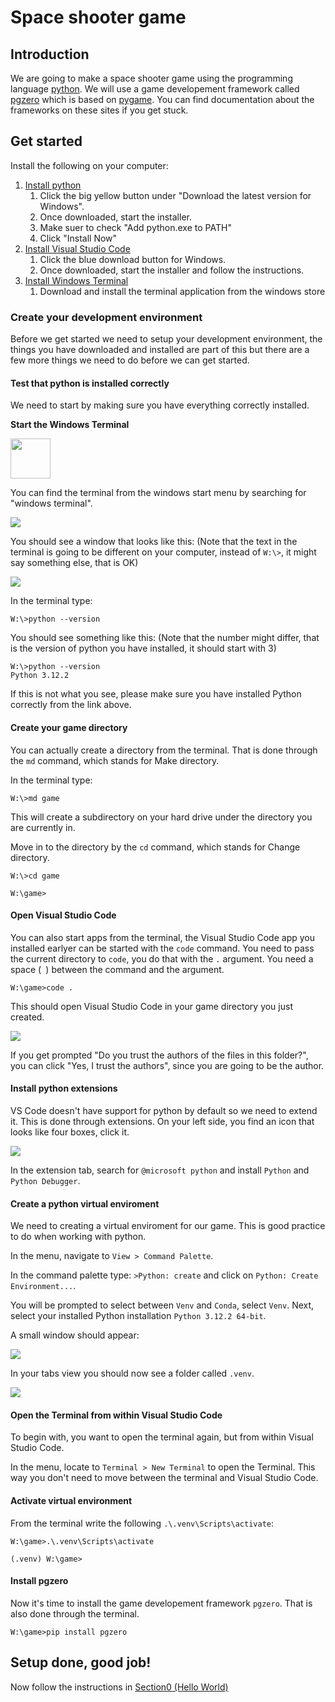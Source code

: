 # Space shooter game

## Introduction

We are going to make a space shooter game using the programming language [python](https://docs.python.org/3/). We will use a game developement framework called [pgzero](https://pygame-zero.readthedocs.io/en/stable/index.html) which is based on [pygame](https://www.pygame.org/docs/). You can find documentation about the frameworks on these sites if you get stuck.

## Get started

Install the following on your computer:

1.  [Install python](https://www.python.org/downloads/)
    1. Click the big yellow button under "Download the latest version for Windows".
    1. Once downloaded, start the installer.
    1. Make suer to check "Add python.exe to PATH"
    1. Click "Install Now"
1. [Install Visual Studio Code](https://code.visualstudio.com/download)
    1. Click the blue download button for Windows.
    1. Once downloaded, start the installer and follow the instructions.
1. [Install Windows Terminal](https://aka.ms/terminal)
    1. Download and install the terminal application from the windows store 

### Create your development environment

Before we get started we need to setup your development environment, the things you have downloaded and installed are part of this but there are a few more things we need to do before we can get started.

#### Test that python is installed correctly

We need to start by making sure you have everything correctly installed. 

**Start the Windows Terminal**

<img src=".docs/terminal-logo.png" width="64">

You can find the terminal from the windows start menu by searching for "windows terminal".

<img src=".docs/image.png">

You should see a window that looks like this: (Note that the text in the terminal is going to be different on your computer, instead of `W:\>`, it might say something else, that is OK)

<img src=".docs/image2.png">

In the terminal type:

```shell
W:\>python --version
```

You should see something like this: (Note that the number might differ, that is the version of python you have installed, it should start with 3)

```shell
W:\>python --version
Python 3.12.2
```

If this is not what you see, please make sure you have installed Python correctly from the link above.

#### Create your game directory

You can actually create a directory from the terminal. That is done through the `md` command, which stands for Make directory.

In the terminal type:

```shell
W:\>md game
```

This will create a subdirectory on your hard drive under the directory you are currently in.

Move in to the directory by the `cd` command, which stands for Change directory.

```shell
W:\>cd game

W:\game>
```

#### Open Visual Studio Code

You can also start apps from the terminal, the Visual Studio Code app you installed earlyer can be started with the `code` command. You need to pass the current directory to `code`, you do that with the `.` argument. You need a space (` `) between the command and the argument.

```shell
W:\game>code .
```

This should open Visual Studio Code in your game directory you just created.

<img src=".docs/image4.png">

If you get prompted "Do you trust the authors of the files in this folder?", you can click "Yes, I trust the authors", since you are going to be the author.

#### Install python extensions

VS Code doesn't have support for python by default so we need to extend it. This is done through extensions. On your left side, you find an icon that looks like four boxes, click it.

<img src=".docs/image6.png">

In the extension tab, search for `@microsoft python` and install `Python` and `Python Debugger`.

#### Create a python virtual enviroment

We need to creating a virtual enviroment for our game. This is good practice to do when working with python.

In the menu, navigate to `View > Command Palette`.

In the command palette type: `>Python: create` and click on `Python: Create Environment...`.

You will be prompted to select between `Venv` and `Conda`, select `Venv`. Next, select your installed Python installation `Python 3.12.2 64-bit`.

A small window should appear:

<img src=".docs/image7.png">

In your tabs view you should now see a folder called `.venv`.

<img src=".docs/image8.png">

#### Open the Terminal from within Visual Studio Code

To begin with, you want to open the terminal again, but from within Visual Studio Code.

In the menu, locate to `Terminal > New Terminal` to open the Terminal. This way you don't need to move between the terminal and Visual Studio Code.

#### Activate virtual environment

From the terminal write the following `.\.venv\Scripts\activate`:

```shell
W:\game>.\.venv\Scripts\activate

(.venv) W:\game>
```


#### Install pgzero

Now it's time to install the game developement framework `pgzero`. That is also done through the terminal.

```
W:\game>pip install pgzero
```

## Setup done, good job!

Now follow the instructions in [Section0 (Hello World)](section0/)